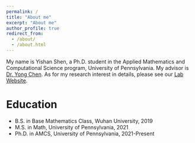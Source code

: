```yaml
---
permalink: /
title: "About me"
excerpt: "About me"
author_profile: true
redirect_from: 
  - /about/
  - /about.html
---
```


My name is Yishan Shen, a Ph.D. student in the Applied Mathematics and Computational Science program, University of Pennsylvania. My advisor is [Dr. Yong Chen](https://penncil.med.upenn.edu/about-pi/). As for my research interest in details, please see our [Lab Website](https://penncil.med.upenn.edu).

<!---
<img src="https://raw.githubusercontent.com/yishanssss/yishanshen.github.io/gh-pages/images/editing-talk.png">
-->

Education
====
* B.S. in Base Mathematics Class, Wuhan University, 2019
* M.S. in Math, University of Pennsylvania, 2021
* Ph.D. in AMCS, University of Pennsylvania, 2021-Present
